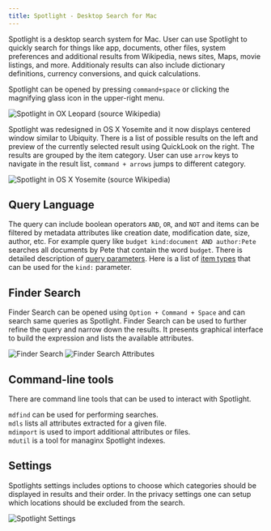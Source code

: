 ```yaml
---
title: Spotlight - Desktop Search for Mac
---
```


Spotlight is a desktop search system for Mac. User can use Spotlight to quickly search for things like app, documents, other files, system preferences and additional results from Wikipedia, news sites, Maps, movie listings, and more. Additionaly results can also include dictionary definitions, currency conversions, and quick calculations.

Spotlight can be opened by pressing `command+space` or clicking the magnifying glass icon in the upper-right menu.

![Spotlight in OX Leopard (source Wikipedia)](../img/spotlight-leopard.png)

Spotlight was redesigned in OS X Yosemite and it now displays centered window similar to Ubiquity. There is a list of possible results on the left and preview of the currently selected result using QuickLook on the right. The results are grouped by the item category. User can use `arrow` keys to navigate in the result list, `command + arrows` jumps to different category.

![Spotlight in OS X Yosemite (source Wikipedia)](../img/spotlight-yosemite.png)

## Query Language

 The query can include boolean operators `AND`, `OR`, and `NOT` and items can be filtered by metadata attributes like creation date, modification date, size, author, etc. For example query like `budget kind:document AND author:Pete` searches all documents by Pete that contain the word `budget`. There is detailed description of [query parameters](https://support.apple.com/kb/PH18758?locale=en_GB&viewlocale=en_US). Here is a list of [item types](https://support.apple.com/kb/PH18800?locale=en_GB&viewlocale=en_US) that can be used for the `kind:` parameter.

## Finder Search

Finder Search can be opened using `Option + Command + Space` and can search same queries as Spotlight. Finder Search can be used to further refine the query and narrow down the results. It presents graphical interface to build the expression and lists the available attributes.

![Finder Search](../img/mac-search1.png)
![Finder Search Attributes](../img/mac-search2.png)

## Command-line tools

There are command line tools that can be used to interact with Spotlight.

`mdfind` can be used for performing searches.  
`mdls` lists all attributes extracted for a given file.  
`mdimport` is used to import additional attributes or files.  
`mdutil` is a tool for managinx Spotlight indexes.

## Settings

Spotlights settings includes options to choose which categories should be displayed in results and their order. In the privacy settings one can setup which locations should be excluded from the search.

![Spotlight Settings](../img/spotlight-settings.png)